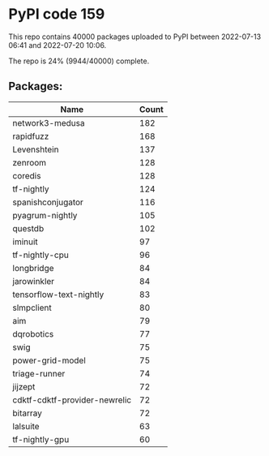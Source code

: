 # PyPI code 159

This repo contains 40000 packages uploaded to PyPI between 
2022-07-13 06:41 and 2022-07-20 10:06.

The repo is 24% (9944/40000) complete.

## Packages:

| Name  | Count |
| ----- | ----- |
| network3-medusa | 182 |
| rapidfuzz | 168 |
| Levenshtein | 137 |
| zenroom | 128 |
| coredis | 128 |
| tf-nightly | 124 |
| spanishconjugator | 116 |
| pyagrum-nightly | 105 |
| questdb | 102 |
| iminuit | 97 |
| tf-nightly-cpu | 96 |
| longbridge | 84 |
| jarowinkler | 84 |
| tensorflow-text-nightly | 83 |
| slmpclient | 80 |
| aim | 79 |
| dqrobotics | 77 |
| swig | 75 |
| power-grid-model | 75 |
| triage-runner | 74 |
| jijzept | 72 |
| cdktf-cdktf-provider-newrelic | 72 |
| bitarray | 72 |
| lalsuite | 63 |
| tf-nightly-gpu | 60 |


